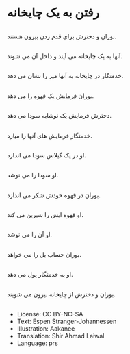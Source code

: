 # رفتن به يک چايخانه

##
بوران و دخترش برای قدم زدن بيرون هستند.

##
آنها به يک چايخانه می آیند و داخل آن می شوند.

##
خدمتگار در چايخانه به آنها ميز را نشان مي دهد.

##
بوران فرمایش یک قهوه را می دهد.

##
دخترش فرمایش يک نوشابه سودا می دهد.

##
خدمتگار فرمایش های آنها را میارد.

##
او در يک گيلاس سودا می اندازد.

##
او سودا را می نوشد.

##
بوران در قهوه‌ خودش شکر می اندازد.

##
او قهوه ایش را شیرین مي کند.

##
او آن را می نوشد.

##
بوران حساب بل را می خواهد.

##
او به خدمتگار پول می دهد.

##
بوران و دخترش از چايخانه بيرون می شویند.

##
* License: CC BY-NC-SA
* Text: Espen Stranger-Johannessen
* Illustration: Aakanee
* Translation: Shir Ahmad Laiwal
* Language: prs
